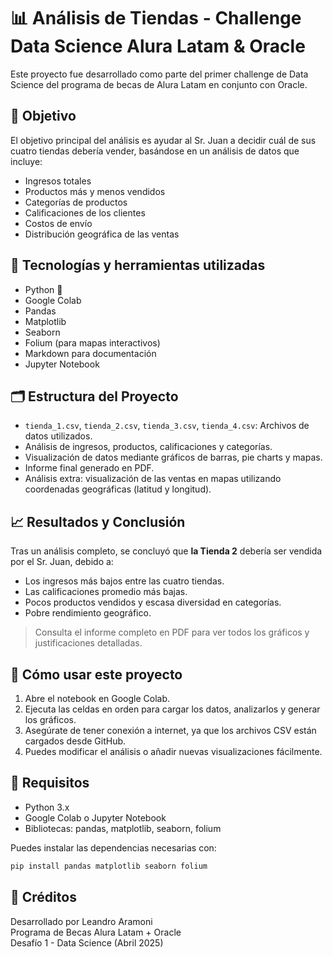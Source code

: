 # 📊 Análisis de Tiendas - Challenge Data Science Alura Latam & Oracle

Este proyecto fue desarrollado como parte del primer challenge de Data Science del programa de becas de Alura Latam en conjunto con Oracle.

## 🎯 Objetivo

El objetivo principal del análisis es ayudar al Sr. Juan a decidir cuál de sus cuatro tiendas debería vender, basándose en un análisis de datos que incluye:

- Ingresos totales
- Productos más y menos vendidos
- Categorías de productos
- Calificaciones de los clientes
- Costos de envío
- Distribución geográfica de las ventas

## 🧰 Tecnologías y herramientas utilizadas

- Python 🐍
- Google Colab
- Pandas
- Matplotlib
- Seaborn
- Folium (para mapas interactivos)
- Markdown para documentación
- Jupyter Notebook

## 🗂️ Estructura del Proyecto

- `tienda_1.csv`, `tienda_2.csv`, `tienda_3.csv`, `tienda_4.csv`: Archivos de datos utilizados.
- Análisis de ingresos, productos, calificaciones y categorías.
- Visualización de datos mediante gráficos de barras, pie charts y mapas.
- Informe final generado en PDF.
- Análisis extra: visualización de las ventas en mapas utilizando coordenadas geográficas (latitud y longitud).

## 📈 Resultados y Conclusión

Tras un análisis completo, se concluyó que **la Tienda 2** debería ser vendida por el Sr. Juan, debido a:

- Los ingresos más bajos entre las cuatro tiendas.
- Las calificaciones promedio más bajas.
- Pocos productos vendidos y escasa diversidad en categorías.
- Pobre rendimiento geográfico.

> Consulta el informe completo en PDF para ver todos los gráficos y justificaciones detalladas.

## 🚀 Cómo usar este proyecto

1. Abre el notebook en Google Colab.
2. Ejecuta las celdas en orden para cargar los datos, analizarlos y generar los gráficos.
3. Asegúrate de tener conexión a internet, ya que los archivos CSV están cargados desde GitHub.
4. Puedes modificar el análisis o añadir nuevas visualizaciones fácilmente.

## 📌 Requisitos

- Python 3.x
- Google Colab o Jupyter Notebook
- Bibliotecas: pandas, matplotlib, seaborn, folium

Puedes instalar las dependencias necesarias con:

```bash
pip install pandas matplotlib seaborn folium
```

## 📝 Créditos

Desarrollado por Leandro Aramoni  
Programa de Becas Alura Latam + Oracle  
Desafío 1 - Data Science (Abril 2025)
